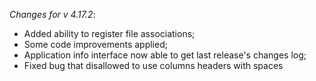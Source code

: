 _Changes for v 4.17.2_:
- Added ability to register file associations;
- Some code improvements applied;
- Application info interface now able to get last release's changes log;
- Fixed bug that disallowed to use columns headers with spaces
